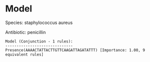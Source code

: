 
# Model

Species: staphylococcus aureus

Antibiotic: penicillin

```
Model (Conjunction - 1 rules):
------------------------------
Presence(AAAACTATTACTTGTTCAAGATTAGATATTT) [Importance: 1.00, 9 equivalent rules]

```

